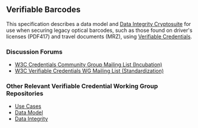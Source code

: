 ## Verifiable Barcodes

This specification describes a data model and
[Data Integrity Cryptosuite](https://www.w3.org/TR/vc-data-integrity/)
for use when securing legacy optical barcodes, such as those found on driver's licenses (PDF417) and travel documents (MRZ), using
[Verifiable Credentials](https://www.w3.org/TR/vc-data-model-2.0/).

### Discussion Forums
* [W3C Credentials Community Group Mailing List (Incubation)](https://lists.w3.org/Archives/Public/public-credentials/)
* [W3C Verifiable Credentials WG Mailing List (Standardization)](https://lists.w3.org/Archives/Public/public-vc-wg/)

### Other Relevant Verifiable Credential Working Group Repositories
* [Use Cases](https://www.w3.org/TR/vc-use-cases/)
* [Data Model](https://www.w3.org/TR/vc-data-model-2.0/)
* [Data Integrity](https://www.w3.org/TR/vc-data-integrity/)
